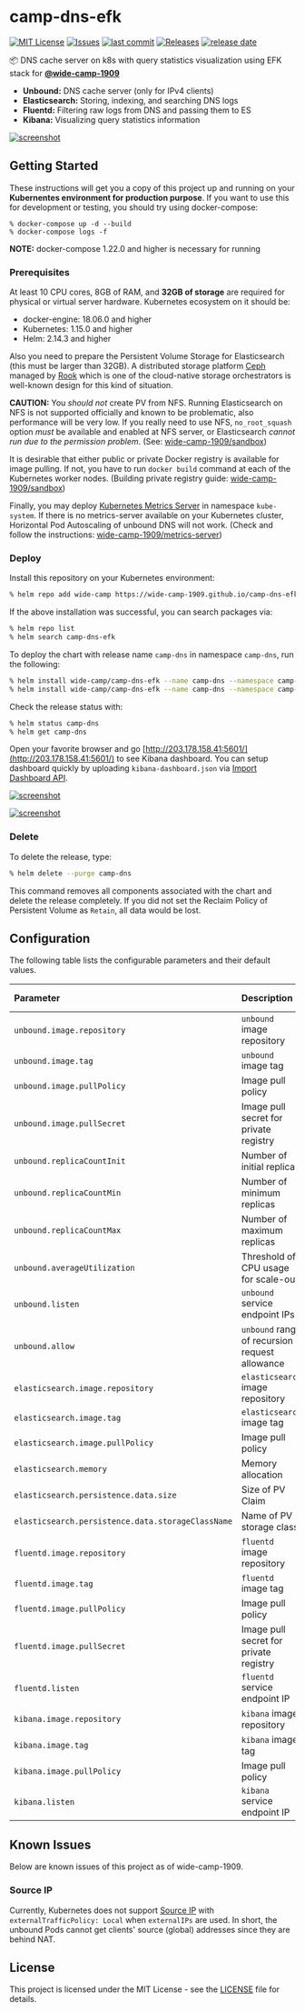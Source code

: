 # camp-dns-efk

[![MIT License](http://img.shields.io/github/license/wide-camp-1909/camp-dns-efk)](LICENSE)
[![Issues](https://img.shields.io/github/issues/wide-camp-1909/camp-dns-efk)](https://github.com/wide-camp-1909/camp-dns-efk/issues)
[![last commit](https://img.shields.io/github/last-commit/wide-camp-1909/camp-dns-efk)](https://github.com/wide-camp-1909/camp-dns-efk/commits)
[![Releases](https://img.shields.io/github/release/wide-camp-1909/camp-dns-efk)](https://github.com/wide-camp-1909/camp-dns-efk/releases)
[![release date](https://img.shields.io/github/release-date/wide-camp-1909/camp-dns-efk)](https://github.com/wide-camp-1909/camp-dns-efk/releases)

:package: DNS cache server on k8s with query statistics visualization using EFK stack for **[@wide-camp-1909](https://github.com/wide-camp-1909/)**

- **Unbound:** DNS cache server (only for IPv4 clients)
- **Elasticsearch:** Storing, indexing, and searching DNS logs
- **Fluentd:** Filtering raw logs from DNS and passing them to ES
- **Kibana:** Visualizing query statistics information

[![screenshot](https://raw.githubusercontent.com/wide-camp-1909/camp-dns-efk/screenshot/safari1.png)](https://raw.githubusercontent.com/wide-camp-1909/camp-dns-efk/screenshot/safari1.png)

## Getting Started

These instructions will get you a copy of this project up and running on your **Kubernentes environment for production purpose**.
If you want to use this for development or testing, you should try using docker-compose:

```
% docker-compose up -d --build
% docker-compose logs -f
```

**NOTE:** docker-compose 1.22.0 and higher is necessary for running

### Prerequisites

At least 10 CPU cores, 8GB of RAM, and **32GB of storage** are required for physical or virtual server hardware.
Kubernetes ecosystem on it should be:

- docker-engine: 18.06.0 and higher
- Kubernetes: 1.15.0 and higher
- Helm: 2.14.3 and higher

Also you need to prepare the Persistent Volume Storage for Elasticsearch (this must be larger than 32GB).
A distributed storage platform [Ceph](https://github.com/ceph/ceph) managed by [Rook](https://github.com/rook/rook) which is one of the cloud-native storage orchestrators is well-known design for this kind of situation.

**CAUTION:** You *should not* create PV from NFS. Running Elasticsearch on NFS is not supported officially and known to be problematic, also performance will be very low. If you really need to use NFS, `no_root_squash` option *must* be available and enabled at NFS server, or Elasticsearch *cannot run due to the permission problem*. (See: [wide-camp-1909/sandbox](https://github.com/wide-camp-1909/sandbox))

It is desirable that either public or private Docker registry is available for image pulling.
If not, you have to run `docker build` command at each of the Kubernetes worker nodes.
(Building private registry guide: [wide-camp-1909/sandbox](https://github.com/wide-camp-1909/sandbox))

Finally, you may deploy [Kubernetes Metrics Server](https://github.com/kubernetes-incubator/metrics-server) in namespace `kube-system`.
If there is no metrics-server available on your Kubernetes cluster, Horizontal Pod Autoscaling of unbound DNS will not work.
(Check and follow the instructions: [wide-camp-1909/metrics-server](https://github.com/wide-camp-1909/metrics-server))

### Deploy

Install this repository on your Kubernetes environment:

```bash
% helm repo add wide-camp https://wide-camp-1909.github.io/camp-dns-efk/chart
```

If the above installation was successful, you can search packages via:

```bash
% helm repo list
% helm search camp-dns-efk
```

To deploy the chart with release name `camp-dns` in namespace `camp-dns`, run the following:

```bash
% helm install wide-camp/camp-dns-efk --name camp-dns --namespace camp-dns --debug --dry-run | bat -l yaml
% helm install wide-camp/camp-dns-efk --name camp-dns --namespace camp-dns
```

Check the release status with:

```bash
% helm status camp-dns
% helm get camp-dns
```

Open your favorite browser and go [http://203.178.158.41:5601/](http://203.178.158.41:5601/) to see Kibana dashboard.
You can setup dashboard quickly by uploading `kibana-dashboard.json` via [Import Dashboard API](https://www.elastic.co/guide/en/kibana/current/dashboard-import-api-import.html).

[![screenshot](https://raw.githubusercontent.com/wide-camp-1909/camp-dns-efk/screenshot/safari2.png)](https://raw.githubusercontent.com/wide-camp-1909/camp-dns-efk/screenshot/safari2.png)

[![screenshot](https://raw.githubusercontent.com/wide-camp-1909/camp-dns-efk/screenshot/safari3.png)](https://raw.githubusercontent.com/wide-camp-1908/camp-dns-efk/screenshot/safari3.png)

### Delete

To delete the release, type:

```bash
% helm delete --purge camp-dns
```

This command removes all components associated with the chart and delete the release completely.
If you did not set the Reclaim Policy of Persistent Volume as `Retain`, all data would be lost.

## Configuration

The following table lists the configurable parameters and their default values.

| Parameter 	| Description 	| Default (for wide-camp-1909)
|:---- 	|:---- 	|:----
| `unbound.image.repository`   | `unbound` image repository | 203.178.158.5:30500/wide-camp-1909/camp-dns-unbound
| `unbound.image.tag`          | `unbound` image tag | latest
| `unbound.image.pullPolicy`   | Image pull policy | IfNotPresent
| `unbound.image.pullSecret`   | Image pull secret for private registry | camp-reg
| `unbound.replicaCountInit`   | Number of initial replicas | 3
| `unbound.replicaCountMin`    | Number of minimum replicas | 2
| `unbound.replicaCountMax`    | Number of maximum replicas | 9
| `unbound.averageUtilization` | Threshold of CPU usage for scale-out | 50
| `unbound.listen`             | `unbound` service endpoint IPs | [203.178.158.32, 203.178.158.33]
| `unbound.allow`              | `unbound` range of recursion request allowance | [127.0.0.0/8, 10.0.0.0/8, 172.16.0.0/12, 192.168.0.0/16, 203.178.156.0/22]
| `elasticsearch.image.repository`        | `elasticsearch` image repository | elasticsearch
| `elasticsearch.image.tag`               | `elasticsearch` image tag | "7.3.1"
| `elasticsearch.image.pullPolicy`        | Image pull policy | IfNotPresent
| `elasticsearch.memory`                  | Memory allocation | 32g
| `elasticsearch.persistence.data.size`   | Size of PV Claim | 300Gi
| `elasticsearch.persistence.data.storageClassName`   | Name of PV storage class | rook-ceph-block-retain
| `fluentd.image.repository`   | `fluentd` image repository | 203.178.158.5:30500/wide-camp-1909/camp-dns-fluentd
| `fluentd.image.tag`          | `fluentd` image tag | latest
| `fluentd.image.pullPolicy`   | Image pull policy | IfNotPresent
| `fluentd.image.pullSecret`   | Image pull secret for private registry | camp-reg
| `fluentd.listen`             | `fluentd` service endpoint IP | 203.178.158.40
| `kibana.image.repository`    | `kibana` image repository | kibana
| `kibana.image.tag`           | `kibana` image tag | "7.3.1"
| `kibana.image.pullPolicy`    | Image pull policy | IfNotPresent
| `kibana.listen`              | `kibana` service endpoint IP | 203.178.158.41

## Known Issues

Below are known issues of this project as of wide-camp-1909.

### Source IP
Currently, Kubernetes does not support [Source IP](https://kubernetes.io/docs/tutorials/services/source-ip/) with `externalTrafficPolicy: Local` when `externalIPs` are used.
In short, the unbound Pods cannot get clients' source (global) addresses since they are behind NAT.

## License

This project is licensed under the MIT License - see the [LICENSE](LICENSE) file for details.
